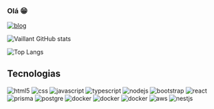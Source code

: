 ###  Olá 😁

[![blog](https://img.shields.io/badge/LinkedIn-0077B5?style=for-the-badge&logo=linkedin&logoColor=white)](https://www.linkedin.com/in/gb-vaillant/)

![Vaillant GitHub stats](https://github-readme-stats.vercel.app/api?username=GBvaillant&show_icons=true&theme=transparent)

![Top Langs](https://github-readme-stats.vercel.app/api/top-langs/?username=GBvaillant&theme=transparent)


## Tecnologias

<div>
<img align='center' alt='html5' src='https://img.shields.io/badge/HTML5-E34F26?style=for-the-badge&logo=html5&logoColor=white'> 
<img align='center' alt='css' src='https://img.shields.io/badge/CSS3-1572B6?style=for-the-badge&logo=css3&logoColor=white'>
<img align='center' alt='javascript' src='https://img.shields.io/badge/JavaScript-323330?style=for-the-badge&logo=javascript&logoColor=F7DF1E'>
<img align='center' alt='typescript' src='https://img.shields.io/badge/TypeScript-007ACC?style=for-the-badge&logo=typescript&logoColor=white'>
<img align='center' alt='nodejs' src='https://img.shields.io/badge/Node.js-43853D?style=for-the-badge&logo=node.js&logoColor=white '>
<img align='center' alt='bootstrap' src='https://img.shields.io/badge/Bootstrap-563D7C?style=for-the-badge&logo=bootstrap&logoColor=white'>
<img align='center' alt='react' src='https://img.shields.io/badge/React-20232A?style=for-the-badge&logo=react&logoColor=61DAFB'>
<img align='center' alt='prisma' src='https://img.shields.io/badge/Prisma-3982CE?style=for-the-badge&logo=Prisma&logoColor=white'>
<img align='center' alt='postgre' src='https://img.shields.io/badge/PostgreSQL-316192?style=for-the-badge&logo=postgresql&logoColor=white'>
<img align='center' alt='docker' src='https://img.shields.io/badge/docker-%230db7ed.svg?style=for-the-badge&logo=docker&logoColor=white'>
<img align='center' alt='docker' src='https://img.shields.io/badge/Java-ED8B00?style=for-the-badge&logo=openjdk&logoColor=white'>
<img align='center' alt='docker' src='https://img.shields.io/badge/Spring-6DB33F?style=for-the-badge&logo=spring&logoColor=white'>
<img align="center" alt="aws" src="https://img.shields.io/badge/AWS-232F3E?style=for-the-badge&logo=amazonaws&logoColor=white">
<img align="center" alt="nestjs" src="https://img.shields.io/badge/NestJS-E0234E?style=for-the-badge&logo=nestjs&logoColor=white">

</div>
